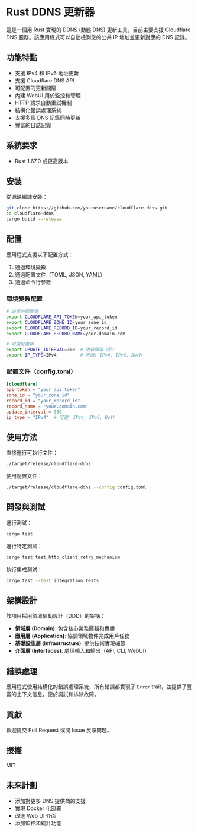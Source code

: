 # Rust DDNS 更新器

這是一個用 Rust 實現的 DDNS (動態 DNS) 更新工具，目前主要支援 Cloudflare DNS 服務。該應用程式可以自動檢測您的公共 IP 地址並更新對應的 DNS 記錄。

## 功能特點

- 支援 IPv4 和 IPv6 地址更新
- 支援 Cloudflare DNS API
- 可配置的更新間隔
- 內建 WebUI 用於監控和管理
- HTTP 請求自動重試機制
- 結構化錯誤處理系統
- 支援多個 DNS 記錄同時更新
- 豐富的日誌記錄

## 系統要求

- Rust 1.67.0 或更高版本

## 安裝

從源碼編譯安裝：

```bash
git clone https://github.com/yourusername/cloudflare-ddns.git
cd cloudflare-ddns
cargo build --release
```

## 配置

應用程式支援以下配置方式：

1. 通過環境變數
2. 通過配置文件（TOML, JSON, YAML）
3. 通過命令行參數

### 環境變數配置

```bash
# 必需的配置項
export CLOUDFLARE_API_TOKEN=your_api_token
export CLOUDFLARE_ZONE_ID=your_zone_id
export CLOUDFLARE_RECORD_ID=your_record_id
export CLOUDFLARE_RECORD_NAME=your.domain.com

# 可選配置項
export UPDATE_INTERVAL=300  # 更新間隔（秒）
export IP_TYPE=IPv4         # 可選: IPv4, IPv6, Both
```

### 配置文件（config.toml）

```toml
[cloudflare]
api_token = "your_api_token"
zone_id = "your_zone_id"
record_id = "your_record_id"
record_name = "your.domain.com"
update_interval = 300
ip_type = "IPv4"  # 可選: IPv4, IPv6, Both
```

## 使用方法

直接運行可執行文件：

```bash
./target/release/cloudflare-ddns
```

使用配置文件：

```bash
./target/release/cloudflare-ddns --config config.toml
```

## 開發與測試

運行測試：

```bash
cargo test
```

運行特定測試：

```bash
cargo test test_http_client_retry_mechanism
```

執行集成測試：

```bash
cargo test --test integration_tests
```

## 架構設計

該項目採用領域驅動設計（DDD）的架構：

- **領域層 (Domain)**: 包含核心業務邏輯和實體
- **應用層 (Application)**: 協調領域物件完成用戶任務
- **基礎設施層 (Infrastructure)**: 提供技術實現細節
- **介面層 (Interfaces)**: 處理輸入和輸出（API, CLI, WebUI）

## 錯誤處理

應用程式使用結構化的錯誤處理系統，所有錯誤都實現了 `Error` trait，並提供了豐富的上下文信息，便於調試和排除故障。

## 貢獻

歡迎提交 Pull Request 或開 Issue 反饋問題。

## 授權

MIT

## 未來計劃

- 添加對更多 DNS 提供商的支援
- 實現 Docker 化部署
- 改進 Web UI 介面
- 添加監控和統計功能
